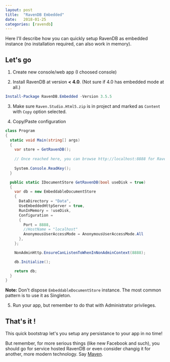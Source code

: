 ```yaml
---
layout: post
title:  "RavenDB Embedded"
date:   2018-01-25
categories: [ravendb]
---
```


Here I'll describe how you can quickly setup RavenDB as embedded instance (no installation required, can also work in memory).

## Let's go

1. Create new console/web app (I choosed console)

2. Install RavenDB at version **< 4.0**. (Not sure if 4.0 has embedded mode at all.)

```powershell
Install-Package RavenDB.Embedded -Version 3.5.5
```

3. Make sure `Raven.Studio.Html5.zip` is in project and marked as `Content` with `Copy` option selected. 

4. Copy/Paste configuration
```csharp
class Program
{
  static void Main(string[] args)
  {
    var store = GetRavenDB();
    
    // Once reached here, you can browse http://localhost:8888 for RavenDB Studio
    
    System.Console.ReadKey();
  }

  public static IDocumentStore GetRavenDB(bool useDisk = true)
  {
    var db = new EmbeddableDocumentStore
    {
      DataDirectory = "Data",
      UseEmbeddedHttpServer = true,
      RunInMemory = !useDisk,
      Configuration =
      {
        Port = 8888,
        //HostName = "localhost"
        AnonymousUserAccessMode = AnonymousUserAccessMode.All
      },
    };

    NonAdminHttp.EnsureCanListenToWhenInNonAdminContext(8888);

    db.Initialize();

    return db;
  }
}
```

**Note:** Don't dispose `EmbeddableDocumentStore` instance. The most common pattern is to use it as Singleton.

5. Run your app, but remember to do that with Administrator privileges.

## That's it !

This quick bootstrap let's you setup any persistance to your app in no time! 

But remember, for more serious things (like new Facebook and such), you should go for service hosted RavenDB or even consider changig it for another, more modern technology. Say [Maven](https://maven.apache.org/).
